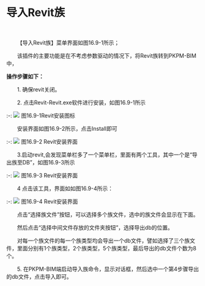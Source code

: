 # 导入Revit族
<br/>

&emsp;&emsp;【导入Revit族】菜单界面如图16.9\-1所示；

&emsp;&emsp;该插件的主要功能是在不考虑参数驱动的情况下，将Revit族转到PKPM-BIM中，

**操作步骤如下：**

&emsp;&emsp;1\. 确保revit关闭。

&emsp;&emsp;2. 点击Revit\-Revit.exe软件进行安装，如图16.9\-1所示

:-: ![](images/16.9.1.png)
图16.9\-1Revit安装图标

&emsp;&emsp;安装界面如图16.9\-2所示，点击Install即可

:-: ![](images/16.9.2.png)
图16.9\-2 Revit安装界面

&emsp;&emsp;3.启动revit,会发现菜单栏多了一个菜单栏，里面有两个工具，其中一个是“导出族至DB”，如图16.9\-3所示

:-: ![](images/16.9.3.png)
图16.9\-3 Revit安装界面

&emsp;&emsp;4 点击该工具，界面如如图16.9\-4所示：

:-: ![](images/16.9.4.png)
图16.9\-4 Revit安装界面

&emsp;&emsp;点击“选择族文件”按钮，可以选择多个族文件，选中的族文件会显示在下面。

&emsp;&emsp;然后点击“选择中间文件存放的文件夹按钮”，选择导出db的位置。

&emsp;&emsp;对每一个族文件的每一个族类型均会导出一个db文件，譬如选择了三个族文件，里面分别有1个族类型，2个族类型，5个族类型，最后导出的db文件个数为8个。

&emsp;&emsp;5. 在PKPM-BIM端启动导入族命令，显示对话框，然后选中一个第4步骤导出的db文件，点击导入即可。